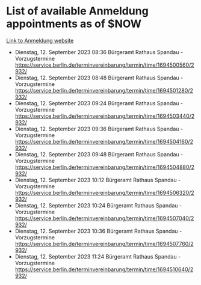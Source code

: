 # List of available Anmeldung appointments as of $NOW
[Link to Anmeldung website](https://service.berlin.de/terminvereinbarung/termin/tag.php?termin=1&anliegen[]=120686&dienstleisterlist=122210,122217,327316,122219,327312,122227,327314,122231,327346,122243,327348,122254,122252,329742,122260,329745,122262,329748,122271,327278,122273,327274,122277,327276,330436,122280,327294,122282,327290,122284,327292,122291,327270,122285,327266,122286,327264,122296,327268,150230,329760,122297,327286,122294,327284,122312,329763,122314,329775,122304,327330,122311,327334,122309,327332,317869,122281,327352,122279,329772,122283,122276,327324,122274,327326,122267,329766,122246,327318,122251,327320,122257,327322,122208,327298,122226,327300&herkunft=http%3A%2F%2Fservice.berlin.de%2Fdienstleistung%2F120686%2F)
- Dienstag, 12. September 2023 08:36 Bürgeramt Rathaus Spandau - Vorzugstermine https://service.berlin.de/terminvereinbarung/termin/time/1694500560/2932/
- Dienstag, 12. September 2023 08:48 Bürgeramt Rathaus Spandau - Vorzugstermine https://service.berlin.de/terminvereinbarung/termin/time/1694501280/2932/
- Dienstag, 12. September 2023 09:24 Bürgeramt Rathaus Spandau - Vorzugstermine https://service.berlin.de/terminvereinbarung/termin/time/1694503440/2932/
- Dienstag, 12. September 2023 09:36 Bürgeramt Rathaus Spandau - Vorzugstermine https://service.berlin.de/terminvereinbarung/termin/time/1694504160/2932/
- Dienstag, 12. September 2023 09:48 Bürgeramt Rathaus Spandau - Vorzugstermine https://service.berlin.de/terminvereinbarung/termin/time/1694504880/2932/
- Dienstag, 12. September 2023 10:12 Bürgeramt Rathaus Spandau - Vorzugstermine https://service.berlin.de/terminvereinbarung/termin/time/1694506320/2932/
- Dienstag, 12. September 2023 10:24 Bürgeramt Rathaus Spandau - Vorzugstermine https://service.berlin.de/terminvereinbarung/termin/time/1694507040/2932/
- Dienstag, 12. September 2023 10:36 Bürgeramt Rathaus Spandau - Vorzugstermine https://service.berlin.de/terminvereinbarung/termin/time/1694507760/2932/
- Dienstag, 12. September 2023 11:24 Bürgeramt Rathaus Spandau - Vorzugstermine https://service.berlin.de/terminvereinbarung/termin/time/1694510640/2932/
